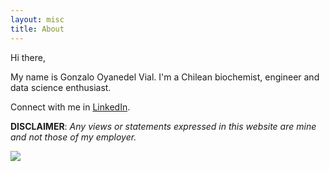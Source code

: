 ```yaml
---
layout: misc
title: About
---
```


Hi there,

My name is Gonzalo Oyanedel Vial. I'm a Chilean biochemist, engineer and data science enthusiast.

Connect with me in [LinkedIn](https://www.linkedin.com/in/gonzalo-oyanedel-vial/).

**DISCLAIMER**: *Any views or statements expressed in this website are mine and not those of my employer.*

<img src="{{ site.github.url }}/assets/img/yop.jpg">

